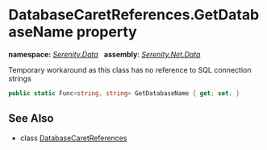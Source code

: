 # DatabaseCaretReferences.GetDatabaseName property
**namespace:** *[Serenity.Data](../../README.md#serenity.data-namespace)*   **assembly**: *[Serenity.Net.Data](../../README.md)*

Temporary workaround as this class has no reference to SQL connection strings

```csharp
public static Func<string, string> GetDatabaseName { get; set; }
```

## See Also

* class [DatabaseCaretReferences](../DatabaseCaretReferences.md)
